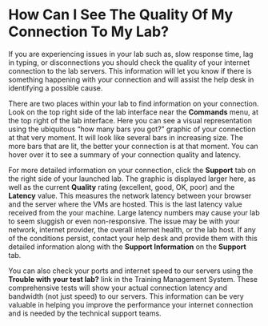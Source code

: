 # How Can I See The Quality Of My Connection To My Lab?

If you are experiencing issues in your lab such as, slow response time, lag in typing, or disconnections you should check the quality of your internet connection to the lab servers. This information will let you know if there is something happening with your connection and will assist the help desk in identifying a possible cause.

There are two places within your lab to find information on your connection. Look on the top right side of the lab interface near the **Commands** menu, at the top right of the lab interface. Here you can see a visual representation using the ubiquitous “how many bars you got?” graphic of your connection at that very moment. It will look like several bars in increasing size. The more bars that are lit, the better your connection is at that moment. You can hover over it to see a summary of your connection quality and latency.

For more detailed information on your connection, click the **Support** tab on the right side of your launched lab. The graphic is displayed larger here, as well as the current **Quality** rating (excellent, good, OK, poor) and the **Latency** value. This measures the network latency between your browser and the server where the VMs are hosted. This is the last latency value received from the your machine. Large latency numbers may cause your lab to seem sluggish or even non-responsive. The issue may be with your network, internet provider, the overall internet health, or the lab host. If any of the conditions persist, contact your help desk and provide them with this detailed information along with the **Support Information** on the **Support** tab.

You can also check your ports and internet speed to our servers using the **Trouble with your test lab?** link in the Training Management System. These comprehensive tests will show your actual connection latency and bandwidth (not just speed) to our servers. This information can be very valuable in helping you improve the performance your internet connection and is needed by the technical support teams.
